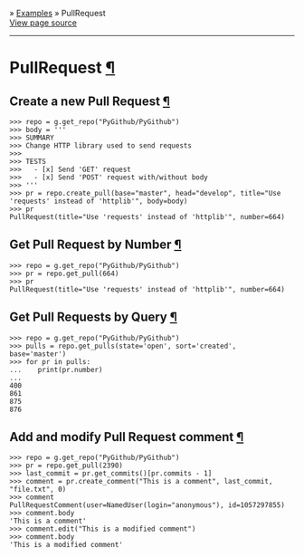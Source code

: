 » [Examples](../examples.md) » PullRequest  
[View page source](https://pygithub.readthedocs.io/en/stable/examples/PullRequest.html)

* * *

# PullRequest [¶](https://pygithub.readthedocs.io/en/stable/examples/PullRequest.html\#pullrequest "Permalink to this headline")

## Create a new Pull Request [¶](https://pygithub.readthedocs.io/en/stable/examples/PullRequest.html\#create-a-new-pull-request "Permalink to this headline")

```
>>> repo = g.get_repo("PyGithub/PyGithub")
>>> body = '''
>>> SUMMARY
>>> Change HTTP library used to send requests
>>>
>>> TESTS
>>>   - [x] Send 'GET' request
>>>   - [x] Send 'POST' request with/without body
>>> '''
>>> pr = repo.create_pull(base="master", head="develop", title="Use 'requests' instead of 'httplib'", body=body)
>>> pr
PullRequest(title="Use 'requests' instead of 'httplib'", number=664)

```

## Get Pull Request by Number [¶](https://pygithub.readthedocs.io/en/stable/examples/PullRequest.html\#get-pull-request-by-number "Permalink to this headline")

```
>>> repo = g.get_repo("PyGithub/PyGithub")
>>> pr = repo.get_pull(664)
>>> pr
PullRequest(title="Use 'requests' instead of 'httplib'", number=664)

```

## Get Pull Requests by Query [¶](https://pygithub.readthedocs.io/en/stable/examples/PullRequest.html\#get-pull-requests-by-query "Permalink to this headline")

```
>>> repo = g.get_repo("PyGithub/PyGithub")
>>> pulls = repo.get_pulls(state='open', sort='created', base='master')
>>> for pr in pulls:
...    print(pr.number)
...
400
861
875
876

```

## Add and modify Pull Request comment [¶](https://pygithub.readthedocs.io/en/stable/examples/PullRequest.html\#add-and-modify-pull-request-comment "Permalink to this headline")

```
>>> repo = g.get_repo("PyGithub/PyGithub")
>>> pr = repo.get_pull(2390)
>>> last_commit = pr.get_commits()[pr.commits - 1]
>>> comment = pr.create_comment("This is a comment", last_commit, "file.txt", 0)
>>> comment
PullRequestComment(user=NamedUser(login="anonymous"), id=1057297855)
>>> comment.body
'This is a comment'
>>> comment.edit("This is a modified comment")
>>> comment.body
'This is a modified comment'

```